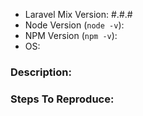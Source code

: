 <!-- 
    Before posting this issue, please perform the following steps, and confirm that the issue is still present.

1. Update Laravel Mix to the latest version.
2. Nuke your dependencies, and reinstall from scratch: `rm -rf node_modules && npm install`.
3. Check your `package.json` file, and ensure that there are no old Laravel Elixir dependencies that might be interfering with Mix.

-->

- Laravel Mix Version: #.#.#
- Node Version (`node -v`): 
- NPM Version (`npm -v`): 
- OS: 

### Description:


### Steps To Reproduce:

<!-- 

Your issue will be addressed much more quickly if you can provide us exact steps to reproduce the problem.  Bonus points, if you link us to an installable GitHub repository that illustrates the problem.

-->
